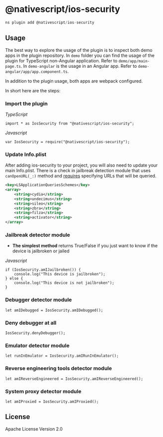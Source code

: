 # @nativescript/ios-security

```javascript
ns plugin add @nativescript/ios-security
```

## Usage

The best way to explore the usage of the plugin is to inspect both demo apps in the plugin repository. 
In `demo` folder you can find the usage of the plugin for TypeScript non-Angular application. Refer to `demo/app/main-page.ts`.
In `demo-angular` is the usage in an Angular app. Refer to `demo-angular/app/app.component.ts`.

In addition to the plugin usage, both apps are webpack configured.

In short here are the steps:

### Import the plugin

*TypeScript*
``` 
import * as IosSecurity from "@nativescript/ios-security";
```

*Javascript*
``` 
var IosSecurity = require("@nativescript/ios-security");
```

### Update Info.plist
After adding ios-security to your project, you will also need to update your main Info.plist. There is a check in jailbreak detection module that uses ```canOpenURL(_:)``` method and [requires](https://developer.apple.com/documentation/uikit/uiapplication/1622952-canopenurl) specifying URLs that will be queried.

```xml
<key>LSApplicationQueriesSchemes</key>
<array>
    <string>cydia</string>
    <string>undecimus</string>
    <string>sileo</string>
    <string>zbra</string>
    <string>filza</string>
    <string>activator</string>
</array>
```

### Jailbreak detector module

* **The simplest method** returns True/False if you just want to know if the device is jailbroken or jailed

*Javascript*
```
if (IosSecurity.amIJailbroken()) {
	console.log("This device is jailbroken");
} else {
	console.log("This device is not jailbroken");
}
```

### Debugger detector module
```
let amIDebugged = IosSecurity.amIDebugged();
```

### Deny debugger at all
```
IosSecurity.denyDebugger();
```

### Emulator detector module
```
let runInEmulator = IosSecurity.amIRunInEmulator();
```

### Reverse engineering tools detector module
```
let amIReverseEngineered = IosSecurity.amIReverseEngineered();
```

### System proxy detector module
```
let amIProxied = IosSecurity.amIProxied();
```

## License

Apache License Version 2.0
